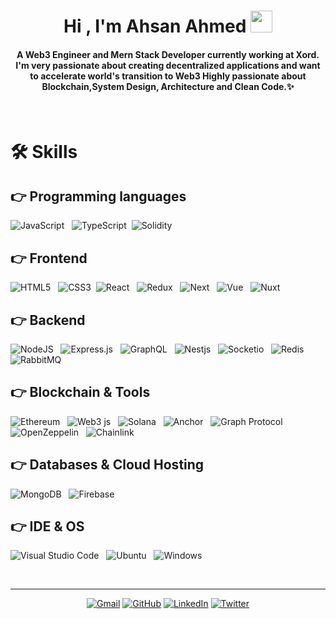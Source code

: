 <h1 align="center">Hi , I'm Ahsan Ahmed <img src="https://media.giphy.com/media/hvRJCLFzcasrR4ia7z/giphy.gif" width="35"></h1>
<h4 align="center">A Web3 Engineer and Mern Stack Developer currently working at Xord. I'm very passionate about creating decentralized applications and want to accelerate world's transition to Web3 Highly passionate about Blockchain,System Design, Architecture and Clean Code.✨
</h4>
<br>

# 🛠️ Skills

## 👉 Programming languages

![JavaScript](https://img.shields.io/badge/javascript-%23323330.svg?style=for-the-badge&logo=javascript&logoColor=%23F7DF1E) &nbsp; ![TypeScript](https://img.shields.io/badge/typescript-%23007ACC.svg?style=for-the-badge&logo=typescript&logoColor=white) &nbsp;![Solidity](https://img.shields.io/badge/Solidity-e6e6e6?style=for-the-badge&logo=solidity&logoColor=black)

## 👉 Frontend

![HTML5](https://img.shields.io/badge/html5-%23E34F26.svg?style=for-the-badge&logo=html5&logoColor=white) &nbsp; ![CSS3](https://img.shields.io/badge/css3-%231572B6.svg?style=for-the-badge&logo=css3&logoColor=white) &nbsp;![React](https://img.shields.io/badge/react-%2320232a.svg?style=for-the-badge&logo=react&logoColor=%2361DAFB) &nbsp; ![Redux](https://img.shields.io/badge/redux-%23593d88.svg?style=for-the-badge&logo=redux&logoColor=white) &nbsp; ![Next](https://img.shields.io/badge/Next.js-000000?style=for-the-badge&logo=nextdotjs&logoColor=ffffff) &nbsp; ![Vue](https://img.shields.io/badge/Vue.js-35495E?style=for-the-badge&logo=vuedotjs&logoColor=4FC08D) &nbsp; ![Nuxt](https://img.shields.io/badge/Nuxt.js-35495E?style=for-the-badge&logo=nextdotjs&logoColor=4FC08D)

## 👉 Backend

![NodeJS](https://img.shields.io/badge/node.js-6DA55F?style=for-the-badge&logo=node.js&logoColor=white) &nbsp; ![Express.js](https://img.shields.io/badge/express.js-%23404d59.svg?style=for-the-badge&logo=express&logoColor=%2361DAFB) &nbsp; ![GraphQL](https://img.shields.io/badge/-GraphQL-E10098?style=for-the-badge&logo=graphql&logoColor=white)
&nbsp; ![Nestjs](https://img.shields.io/badge/nestjs-E0234E?style=for-the-badge&logo=nestjs&logoColor=white)
&nbsp; ![Socketio](https://img.shields.io/badge/Socket.io-010101?&style=for-the-badge&logo=Socket.io&logoColor=white)
&nbsp; ![Redis](https://img.shields.io/badge/redis-%23DD0031.svg?&style=for-the-badge&logo=redis&logoColor=white) &nbsp; ![RabbitMQ](https://img.shields.io/badge/rabbitmq-%23FF6600.svg?&style=for-the-badge&logo=rabbitmq&logoColor=white)

## 👉 Blockchain & Tools

![Ethereum](https://img.shields.io/badge/Ethereum-3C3C3D?style=for-the-badge&logo=Ethereum&logoColor=white) &nbsp; ![Web3 js](https://img.shields.io/badge/web3.js-F16822?style=for-the-badge&logo=web3.js&logoColor=white) &nbsp; ![Solana](https://img.shields.io/badge/solana-%23007ACC.svg?style=for-the-badge&logo=solana&logoColor=white&color=1a1e99)
&nbsp; ![Anchor](https://img.shields.io/badge/anchor-E0234E?style=for-the-badge&logo=anchor&logoColor=white)
&nbsp; ![Graph Protocol](https://img.shields.io/badge/GraphProtocol-%23007ACC.svg?style=for-the-badge&logo=TheGraph&logoColor=white&color=630b5f)
&nbsp; ![OpenZeppelin](https://img.shields.io/badge/OpenZeppelin-4E5EE4?logo=OpenZeppelin&logoColor=fff&style=for-the-badge) &nbsp; ![Chainlink](https://img.shields.io/badge/chainlink-375BD2?style=for-the-badge&logo=chainlink&logoColor=white)

## 👉 Databases & Cloud Hosting

![MongoDB](https://img.shields.io/badge/MongoDB-%234ea94b.svg?style=for-the-badge&logo=mongodb&logoColor=white) &nbsp; ![Firebase](https://img.shields.io/badge/firebase-%23039BE5.svg?style=for-the-badge&logo=firebase) &nbsp;

## 👉 IDE & OS

![Visual Studio Code](https://img.shields.io/badge/Visual%20Studio%20Code-0078d7.svg?style=for-the-badge&logo=visual-studio-code&logoColor=white) &nbsp; ![Ubuntu](https://img.shields.io/badge/Ubuntu-E95420?style=for-the-badge&logo=ubuntu&logoColor=white) &nbsp; ![Windows](https://img.shields.io/badge/Windows-0078D6?style=for-the-badge&logo=windows&logoColor=white)

<br />
<hr/>

<p align="center">
	<a href="mailto:mauwia.atif@gmail.com"><img src="https://img.icons8.com/bubbles/50/000000/gmail.png" alt="Gmail"/></a>
	<a href="https://github.com/mauwia"><img src="https://img.icons8.com/bubbles/50/000000/github.png" alt="GitHub"/></a>
	<a href="https://www.linkedin.com/in/muhammad-mavia-bba2811b6/"><img src="https://img.icons8.com/bubbles/50/000000/linkedin.png" alt="LinkedIn"/></a>
	<a href="https://twitter.com/bazz1799"><img src="https://img.icons8.com/bubbles/50/000000/twitter-circled.png" alt="Twitter"/></a>
</p>
